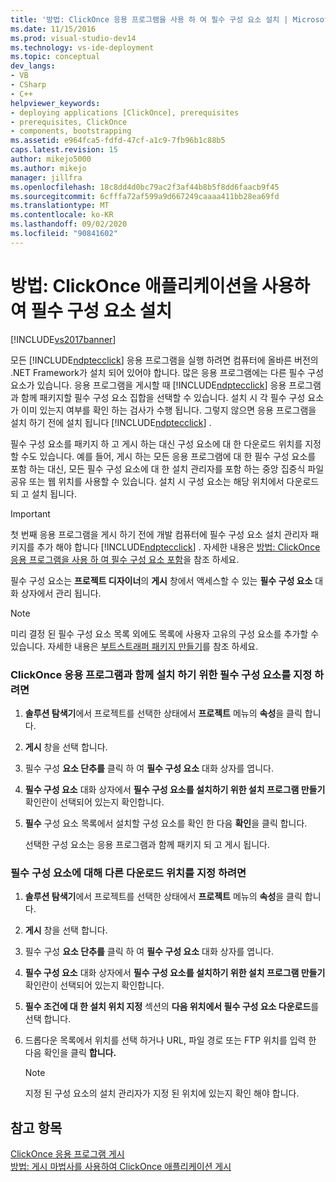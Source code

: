 ```yaml
---
title: '방법: ClickOnce 응용 프로그램을 사용 하 여 필수 구성 요소 설치 | Microsoft Docs'
ms.date: 11/15/2016
ms.prod: visual-studio-dev14
ms.technology: vs-ide-deployment
ms.topic: conceptual
dev_langs:
- VB
- CSharp
- C++
helpviewer_keywords:
- deploying applications [ClickOnce], prerequisites
- prerequisites, ClickOnce
- components, bootstrapping
ms.assetid: e964fca5-fdfd-47cf-a1c9-7fb96b1c88b5
caps.latest.revision: 15
author: mikejo5000
ms.author: mikejo
manager: jillfra
ms.openlocfilehash: 18c8dd4d0bc79ac2f3af44b8b5f8dd6faacb9f45
ms.sourcegitcommit: 6cfffa72af599a9d667249caaaa411bb28ea69fd
ms.translationtype: MT
ms.contentlocale: ko-KR
ms.lasthandoff: 09/02/2020
ms.locfileid: "90841602"
---
```

# <a name="how-to-install-prerequisites-with-a-clickonce-application"></a>방법: ClickOnce 애플리케이션을 사용하여 필수 구성 요소 설치
[!INCLUDE[vs2017banner](../includes/vs2017banner.md)]

모든 [!INCLUDE[ndptecclick](../includes/ndptecclick-md.md)] 응용 프로그램을 실행 하려면 컴퓨터에 올바른 버전의 .NET Framework가 설치 되어 있어야 합니다. 많은 응용 프로그램에는 다른 필수 구성 요소가 있습니다. 응용 프로그램을 게시할 때 [!INCLUDE[ndptecclick](../includes/ndptecclick-md.md)] 응용 프로그램과 함께 패키지할 필수 구성 요소 집합을 선택할 수 있습니다. 설치 시 각 필수 구성 요소가 이미 있는지 여부를 확인 하는 검사가 수행 됩니다. 그렇지 않으면 응용 프로그램을 설치 하기 전에 설치 됩니다 [!INCLUDE[ndptecclick](../includes/ndptecclick-md.md)] .  
  
 필수 구성 요소를 패키지 하 고 게시 하는 대신 구성 요소에 대 한 다운로드 위치를 지정할 수도 있습니다. 예를 들어, 게시 하는 모든 응용 프로그램에 대 한 필수 구성 요소를 포함 하는 대신, 모든 필수 구성 요소에 대 한 설치 관리자를 포함 하는 중앙 집중식 파일 공유 또는 웹 위치를 사용할 수 있습니다. 설치 시 구성 요소는 해당 위치에서 다운로드 되 고 설치 됩니다.  
  
> [!IMPORTANT]
> 첫 번째 응용 프로그램을 게시 하기 전에 개발 컴퓨터에 필수 구성 요소 설치 관리자 패키지를 추가 해야 합니다 [!INCLUDE[ndptecclick](../includes/ndptecclick-md.md)] . 자세한 내용은 [방법: ClickOnce 응용 프로그램을 사용 하 여 필수 구성 요소 포함](../deployment/how-to-include-prerequisites-with-a-clickonce-application.md)을 참조 하세요.  
  
 필수 구성 요소는 **프로젝트 디자이너**의 **게시** 창에서 액세스할 수 있는 **필수 구성 요소** 대화 상자에서 관리 됩니다.  
  
> [!NOTE]
> 미리 결정 된 필수 구성 요소 목록 외에도 목록에 사용자 고유의 구성 요소를 추가할 수 있습니다. 자세한 내용은 [부트스트래퍼 패키지 만들기](../deployment/creating-bootstrapper-packages.md)를 참조 하세요.  
  
### <a name="to-specify-prerequisites-to-install-with-a-clickonce-application"></a>ClickOnce 응용 프로그램과 함께 설치 하기 위한 필수 구성 요소를 지정 하려면  
  
1. **솔루션 탐색기**에서 프로젝트를 선택한 상태에서 **프로젝트** 메뉴의 **속성**을 클릭 합니다.  
  
2. **게시** 창을 선택 합니다.  
  
3. 필수 구성 **요소 단추를** 클릭 하 여 **필수 구성 요소** 대화 상자를 엽니다.  
  
4. **필수 구성 요소** 대화 상자에서 **필수 구성 요소를 설치하기 위한 설치 프로그램 만들기** 확인란이 선택되어 있는지 확인합니다.  
  
5. **필수** 구성 요소 목록에서 설치할 구성 요소를 확인 한 다음 **확인**을 클릭 합니다.  
  
     선택한 구성 요소는 응용 프로그램과 함께 패키지 되 고 게시 됩니다.  
  
### <a name="to-specify-a-different-download-location-for-prerequisites"></a>필수 구성 요소에 대해 다른 다운로드 위치를 지정 하려면  
  
1. **솔루션 탐색기**에서 프로젝트를 선택한 상태에서 **프로젝트** 메뉴의 **속성**을 클릭 합니다.  
  
2. **게시** 창을 선택 합니다.  
  
3. 필수 구성 **요소 단추를** 클릭 하 여 **필수 구성 요소** 대화 상자를 엽니다.  
  
4. **필수 구성 요소** 대화 상자에서 **필수 구성 요소를 설치하기 위한 설치 프로그램 만들기** 확인란이 선택되어 있는지 확인합니다.  
  
5. **필수 조건에 대 한 설치 위치 지정** 섹션의 **다음 위치에서 필수 구성 요소 다운로드**를 선택 합니다.  
  
6. 드롭다운 목록에서 위치를 선택 하거나 URL, 파일 경로 또는 FTP 위치를 입력 한 다음 확인을 클릭 **합니다.**  
  
    > [!NOTE]
    > 지정 된 구성 요소의 설치 관리자가 지정 된 위치에 있는지 확인 해야 합니다.  
  
## <a name="see-also"></a>참고 항목  
 [ClickOnce 응용 프로그램 게시](../deployment/publishing-clickonce-applications.md)   
 [방법: 게시 마법사를 사용하여 ClickOnce 애플리케이션 게시](../deployment/how-to-publish-a-clickonce-application-using-the-publish-wizard.md)
